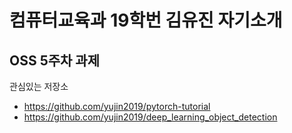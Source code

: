 컴퓨터교육과 19학번 김유진 자기소개
======
OSS 5주차 과제
------
관심있는 저장소 
* https://github.com/yujin2019/pytorch-tutorial
* https://github.com/yujin2019/deep_learning_object_detection
